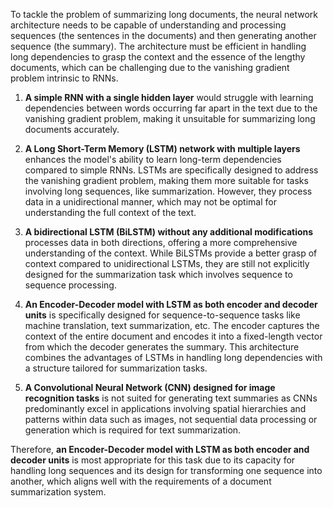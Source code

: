 To tackle the problem of summarizing long documents, the neural network architecture needs to be capable of understanding and processing sequences (the sentences in the documents) and then generating another sequence (the summary). The architecture must be efficient in handling long dependencies to grasp the context and the essence of the lengthy documents, which can be challenging due to the vanishing gradient problem intrinsic to RNNs.

1. **A simple RNN with a single hidden layer** would struggle with learning dependencies between words occurring far apart in the text due to the vanishing gradient problem, making it unsuitable for summarizing long documents accurately.

2. **A Long Short-Term Memory (LSTM) network with multiple layers** enhances the model's ability to learn long-term dependencies compared to simple RNNs. LSTMs are specifically designed to address the vanishing gradient problem, making them more suitable for tasks involving long sequences, like summarization. However, they process data in a unidirectional manner, which may not be optimal for understanding the full context of the text.

3. **A bidirectional LSTM (BiLSTM) without any additional modifications** processes data in both directions, offering a more comprehensive understanding of the context. While BiLSTMs provide a better grasp of context compared to unidirectional LSTMs, they are still not explicitly designed for the summarization task which involves sequence to sequence processing.

4. **An Encoder-Decoder model with LSTM as both encoder and decoder units** is specifically designed for sequence-to-sequence tasks like machine translation, text summarization, etc. The encoder captures the context of the entire document and encodes it into a fixed-length vector from which the decoder generates the summary. This architecture combines the advantages of LSTMs in handling long dependencies with a structure tailored for summarization tasks.

5. **A Convolutional Neural Network (CNN) designed for image recognition tasks** is not suited for generating text summaries as CNNs predominantly excel in applications involving spatial hierarchies and patterns within data such as images, not sequential data processing or generation which is required for text summarization.

Therefore, **an Encoder-Decoder model with LSTM as both encoder and decoder units** is most appropriate for this task due to its capacity for handling long sequences and its design for transforming one sequence into another, which aligns well with the requirements of a document summarization system.
